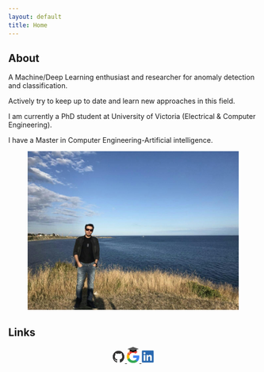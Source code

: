 ```yaml
---
layout: default
title: Home
---
```

## About

<p>A Machine/Deep Learning enthusiast and researcher for anomaly detection and classification. 

Actively try to keep up to date and learn new approaches in this field.</p> 

<p>I am currently a PhD student at University of Victoria (Electrical & Computer Engineering).</p> 

<p>I have a Master in Computer Engineering-Artificial intelligence.</p> 

<center>
<img src="controverse/images/amirfarzad.jpg"
     alt="centered image"
     width="426"
     height="320"
     title="Amir Farzad">
</center>

## Links

<center>
<a href="https://github.com/faamir">
<img src="controverse/images/github-mark.png" alt="Github" style="width:5%;height:5%;">
</a>
<a href="https://scholar.google.com/citations?user=wxG4QuUAAAAJ&hl=en">
<img src="controverse/images/google.png" alt="Google Scholar" style="width:5%;height:4%;">
</a>
<a href="https://www.linkedin.com/in/amir-farzad-78930481/">
<img src="controverse/images/linkedin.png" alt="LinkedIn" style="width:5%;height:5%;">
</a>
</center>
